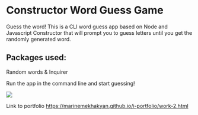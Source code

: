 # Constructor Word Guess Game

Guess the word! This is a CLI word guess app based on Node and Javascript Constructor that will prompt you to guess letters until you get the randomly generated word. 

## Packages used:
Random words & Inquirer

Run the app in the command line and start guessing! 

![](https://github.com/marinemekhakyan/constructor/blob/master/screenshot.gif?raw=true)

Link to portfolio https://marinemekhakyan.github.io/i-portfolio/work-2.html
